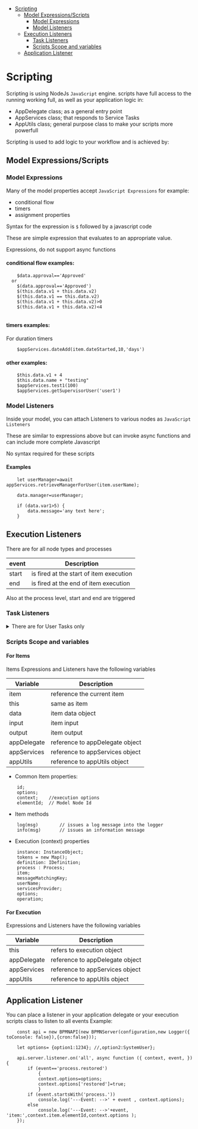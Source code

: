 

<!-- toc -->

- [Scripting](#scripting)
  - [Model Expressions/Scripts](#model-expressionsscripts)
    - [Model Expressions](#model-expressions)
    - [Model Listeners](#model-listeners)
  - [Execution Listeners](#execution-listeners)
    - [Task Listeners](#task-listeners)
    - [Scripts Scope and variables](#scripts-scope-and-variables)
  - [Application Listener](#application-listener)

<!-- tocstop -->

# Scripting 
Scripting is using NodeJs `JavaScript` engine.
scripts have full access to the running working full, as well as your application logic in:
- AppDelegate class; as a general entry point
- AppServices class; that responds to Service Tasks
- AppUtils class; general purpose class to make your scripts more powerfull

Scripting is used to add logic to your workflow and is achieved by:

## Model Expressions/Scripts

### Model Expressions 

Many of the model properties accept `JavaScript Expressions` for example:
- conditional flow
- timers
- assignment properties

Syntax for the expression is `$` followed by a javascript code

These are simple expression that evaluates to an appropriate value.

Expressions, do not support async functions

#### conditional flow examples:
```
    $data.approval=='Approved'
  or 
    $(data.approval=='Approved')
    $(this.data.v1 + this.data.v2)
    $(this.data.v1 == this.data.v2)
    $(this.data.v1 + this.data.v2)>0
    $(this.data.v1 + this.data.v2)<4
    
```
#### timers examples:
For duration timers
```
    $appServices.dateAdd(item.dateStarted,10,'days')
```   
#### other examples:
```
    $this.data.v1 + 4
    $this.data.name + "testing"
    $appServices.test1(100)
    $appServices.getSupervisorUser('user1')

```
### Model Listeners

Inside your model, you can attach Listeners to various nodes as `JavaScript Listeners`

These are similar to expressions above but can invoke async functions and can include more complete Javascript

No syntax required for these scripts

#### Examples
```
    let userManager=await appServices.retrieveManagerForUser(item.userName);

    data.manager=userManager;
    
    if (data.var1>5) {
        data.message='any text here';
    }
```
## Execution Listeners
There are for all node types and processes

| event        |       Description        |
|-------------  |-------------   |
| start   |   is fired at the start of item execution|
| end   |	  is fired at the end of item execution|

Also at the process level, start and end are triggered

### Task Listeners
<details>
<summary>
There are for User Tasks only
</summary>

| event        |       Description        |
|-------------  |-------------   |
| assign   |   invoked after `assign` command is issued |
| validate  |invoked after `assign` or `invoke`  command is issued|

`validate` scripts have a special handling, that they can stop execution by raising errors, to return errors to the execution:
```
    // do some checking here
    return {error:'Not a valid Input'};

```
As a result execution will raise an exception and the command will fail.

</details>

### Scripts Scope and variables
#### For Items
Items Expressions and Listeners have the following variables

| Variable        |       Description        |
|-------------  |-------------   |
| item   |   reference the current item	|
| this   |	same as item|
| data 	|	item data object|
| input |   item input 	|
|output |	item output|
|appDelegate| reference to appDelegate object	|
|appServices| reference to appServices object	|
|appUtils|	   reference to appUtils object|


- Common Item properties:
```
    id;                 
    options;
    context;    //execution options
    elementId;  // Model Node Id
```
- Item methods 
```
    log(msg)        // issues a log message into the logger
    info(msg)       // issues an information message
```
- Execution (context) properties
```
    instance: InstanceObject;
    tokens = new Map();
    definition: IDefinition;
    process : Process;
    item;
    messageMatchingKey;
    userName;
    servicesProvider;
    options;
    operation;
```
#### For Execution
Expressions and Listeners have the following variables

| Variable        |       Description        |
|-------------  |-------------   |
| this   |	refers to execution object |
|appDelegate| reference to appDelegate object	|
|appServices| reference to appServices object	|
|appUtils|	   reference to appUtils object|


## Application Listener

You can place a listener in your application delegate or your execution scripts class to listen to all events
Example:
```
    const api = new BPMNAPI(new BPMNServer(configuration,new Logger({ toConsole: false}),{cron:false}));

    let options= {option1:1234}; //,option2:SystemUser};

    api.server.listener.on('all', async function ({ context, event, }) {
        if (event=='process.restored')
            {
            context.options=options;
            context.options['restored']=true;
            }
        if (event.startsWith('process.'))
            console.log('---Event: -->' + event , context.options);
        else 
            console.log('---Event: -->'+event, 'item:',context.item.elementId,context.options );
    });

```
